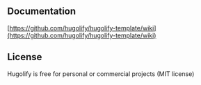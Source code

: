 ## Documentation

[https://github.com/hugolify/hugolify-template/wiki](https://github.com/hugolify/hugolify-template/wiki)

## License

Hugolify is free for personal or commercial projects (MIT license)
